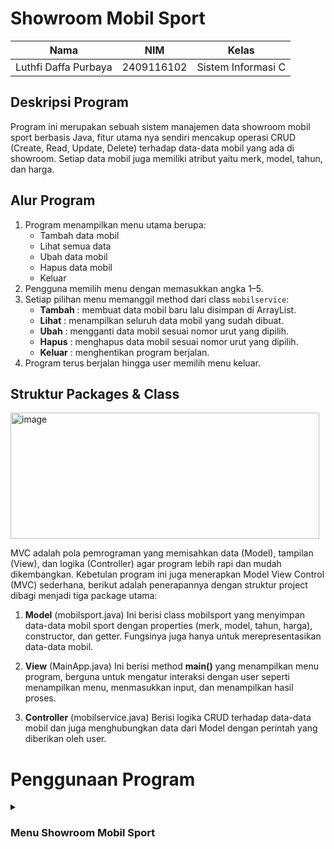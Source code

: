 # Showroom Mobil Sport

| Nama                      | NIM           | Kelas             |
|---------------------------|---------------|-------------------|
| Luthfi Daffa Purbaya   | 2409116102    | Sistem Informasi C |

## Deskripsi Program
Program ini merupakan sebuah sistem manajemen data showroom mobil sport berbasis Java, fitur utama nya sendiri mencakup operasi CRUD (Create, Read, Update, Delete) terhadap data-data mobil yang ada di showroom. Setiap data mobil juga memiliki atribut yaitu merk, model, tahun, dan harga.

## Alur Program
1. Program menampilkan menu utama berupa:
   - Tambah data mobil
   - Lihat semua data
   - Ubah data mobil
   - Hapus data mobil
   - Keluar
2. Pengguna memilih menu dengan memasukkan angka 1–5.
3. Setiap pilihan menu memanggil method dari class `mobilservice`:
   - **Tambah** : membuat data mobil baru lalu disimpan di ArrayList.  
   - **Lihat** : menampilkan seluruh data mobil yang sudah dibuat.  
   - **Ubah** : mengganti data mobil sesuai nomor urut yang dipilih.  
   - **Hapus** : menghapus data mobil sesuai nomor urut yang dipilih.
   - **Keluar** : menghentikan program berjalan. 
4. Program terus berjalan hingga user memilih menu keluar.

##  Struktur Packages & Class
<img width="494" height="202" alt="image" src="https://github.com/user-attachments/assets/cb97bfe9-1450-4435-a2f6-53f8f814737b" />

MVC adalah pola pemrograman yang memisahkan data (Model), tampilan (View), dan logika (Controller) agar program lebih rapi dan mudah dikembangkan. Kebetulan program ini juga menerapkan Model View Control (MVC) sederhana, berikut adalah penerapannya dengan struktur project dibagi menjadi tiga package utama:
1. **Model** (mobilsport.java)
Ini berisi class mobilsport yang menyimpan data-data mobil sport dengan properties (merk, model, tahun, harga), constructor, dan getter. Fungsinya juga hanya untuk merepresentasikan data-data mobil.

2. **View** (MainApp.java)
Ini berisi method **main()** yang menampilkan menu program, berguna untuk mengatur interaksi dengan user seperti menampilkan menu, menmasukkan input, dan menampilkan hasil proses.

3. **Controller** (mobilservice.java)
Berisi logika CRUD terhadap data-data mobil dan juga menghubungkan data dari Model dengan perintah yang diberikan oleh user.

# Penggunaan Program
<details>
<summary><h3>Menu Showroom Mobil Sport</h3></summary>

<img width="653" height="147" alt="image" src="https://github.com/user-attachments/assets/d9bd3829-bdfb-422b-816c-f3f8a3d62c39" />

Ketika program dijalankan, sistem akan langsung menampilkan menu utama yang berisi daftar pilihan menu. Disini pengguna diminta untuk memasukkan nomor menu sesuai dengan pilihan yang mereka inginkan. Setelah itu, inputan pengguna akan dijalankan oleh program dan kemudian kembali menampilkan menu utama, proses ini terus berulang hingga pengguna memilih opsi Keluar untuk menghentikan program.

## 1. Tambah Data Mobil

<img width="914" height="254" alt="image" src="https://github.com/user-attachments/assets/f9b9aefa-80c5-4588-96d4-de723fdc86ef" />

Saat memilih menu ini, pengguna diminta menginput informasi mobil seperti merk, model, tahun, dan harga. Data yang sudah diisi akan masuk ke dalam ArrayList dan program menampilkan pesan konfirmasi bahwa data berhasil ditambahkan.

## 2. Lihat Data Mobil

<img width="719" height="176" alt="image" src="https://github.com/user-attachments/assets/366fa961-216f-4824-a77a-d6859f76e1c8" />

Jika pengguna memilih opsi 2 program akan menampilkan seluruh data mobil yang sudah tersimpan. Jika daftar kosong, program akan memberi tahu bahwa belum ada data yang tersedia.

## 3. Ubah Data Mobil

<img width="919" height="305" alt="image" src="https://github.com/user-attachments/assets/7d6bd25d-1f1d-400d-a168-f5951bed8955" />

Pada pilihan ini, pengguna dapat memperbarui data mobil yang sudah ada. Program akan meminta nomor urut data yang ingin diganti, lalu menyuruh pengguna memasukkan input data baru dan menyimpannya sebagai pengganti data lama. Disini saya mengganti data pada bagian harga.

<img width="830" height="182" alt="image" src="https://github.com/user-attachments/assets/de3b04fe-f5b6-45bd-999c-3dbec59b7324" />

Bisa kita lihat jika data di cek kembali maka harga nya telah berubah.

## 4. Hapus Data Mobil

<img width="977" height="215" alt="image" src="https://github.com/user-attachments/assets/e3d8810a-4414-4c18-a27b-e5923e06d477" />

Pada opsi ini memungkinkan pengguna menghilangkan data mobil tertentu dari daftar data. Setelah memilih nomor urut mobil, data tersebut akan dihapus dari ArrayList. Disini saya menghapus data pada nomor 1.

<img width="914" height="170" alt="image" src="https://github.com/user-attachments/assets/1df1d222-100e-4725-8046-a43be58f99ea" />

Bisa dilihat jika kita cek lagi maka data nya mobil nya sudah tidak ada dan menampilkan output "Belum ada data".




